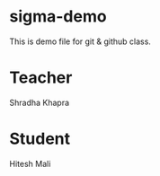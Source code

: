 # sigma-demo
This is demo file for git &amp; github class.

# Teacher
Shradha Khapra

# Student
Hitesh Mali

